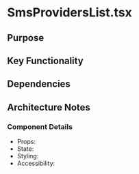 # SmsProvidersList.tsx

## Purpose

## Key Functionality

## Dependencies

## Architecture Notes

### Component Details
- Props: 
- State: 
- Styling: 
- Accessibility: 
